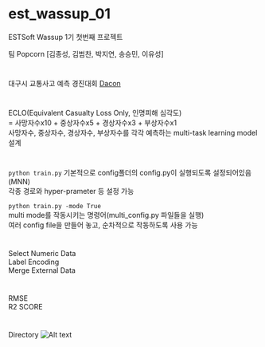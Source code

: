 # est_wassup_01
ESTSoft Wassup 1기 첫번째 프로젝트

팀 Popcorn [김종성, 김범찬, 박지연, 송승민, 이유성]

# <Data Source>
대구시 교통사고 예측 경진대회 [Dacon](https://dacon.io/competitions/official/236193/data)

# <Target>
ECLO(Equivalent Casualty Loss Only, 인명피해 심각도)</br>
= 사망자수x10 + 중상자수x5 + 경상자수x3 + 부상자수x1</br>
사망자수, 중상자수, 경상자수, 부상자수를 각각 예측하는 multi-task learning model 설계

# <Terminal>
```python train.py```
기본적으로 config폴더의 config.py이 실행되도록 설정되어있음(MNN)</br>
각종 경로와 hyper-prameter 등 설정 가능</br>

```python train.py -mode True```     
multi mode를 작동시키는 명령어(multi_config.py 파일들을 실행)</br>
여러 config file을 만들어 놓고, 순차적으로 작동하도록 사용 가능</br>
 
# <Preprocess Summary>
Select Numeric Data</br>
Label Encoding</br>
Merge External Data</br>

# <Metics>
RMSE</br>
R2 SCORE</br>

# <Pipelines>
Directory
![Alt text](directory_img.png)

# <Conda env list>
